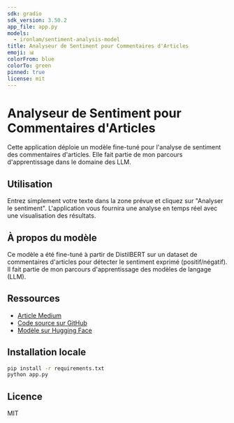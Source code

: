 ```yaml
---
sdk: gradio
sdk_version: 3.50.2
app_file: app.py
models:
  - ironlam/sentiment-analysis-model
title: Analyseur de Sentiment pour Commentaires d'Articles
emoji: 📊
colorFrom: blue
colorTo: green
pinned: true
license: mit
---
```


# Analyseur de Sentiment pour Commentaires d'Articles

Cette application déploie un modèle fine-tuné pour l'analyse de sentiment des commentaires d'articles. Elle fait partie de mon parcours d'apprentissage dans le domaine des LLM.

## Utilisation

Entrez simplement votre texte dans la zone prévue et cliquez sur "Analyser le sentiment". L'application vous fournira une analyse en temps réel avec une visualisation des résultats.

## À propos du modèle

Ce modèle a été fine-tuné à partir de DistilBERT sur un dataset de commentaires d'articles pour détecter le sentiment exprimé (positif/négatif). Il fait partie de mon parcours d'apprentissage des modèles de langage (LLM).

## Ressources

- [Article Medium](https://medium.com/@diaby.lamine)
- [Code source sur GitHub](https://github.com/ironlam/llm-learning-journey)
- [Modèle sur Hugging Face](https://huggingface.co/ironlam/sentiment-analysis-model)

## Installation locale

```bash
pip install -r requirements.txt
python app.py
```

## Licence

MIT
